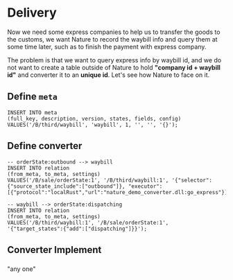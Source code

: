 # Delivery

Now we need some express companies to help us to transfer the goods to the customs, we want Nature to record the waybill info and query them at some time later, such as to finish the payment with express company.

The problem is that we want to query express info by waybill id, and we do not want to create a table outside of Nature to hold **"company id + waybill id"** and converter it to an **unique id**. Let's see how Nature to face on it.

## Define `meta`

```sqlite
INSERT INTO meta
(full_key, description, version, states, fields, config)
VALUES('/B/third/waybill', 'waybill', 1, '', '', '{}');
```

## Define converter

```sqlite
-- orderState:outbound --> waybill
INSERT INTO relation
(from_meta, to_meta, settings)
VALUES('/B/sale/orderState:1', '/B/third/waybill:1', '{"selector":{"source_state_include":["outbound"]}, "executor":[{"protocol":"localRust","url":"nature_demo_converter.dll:go_express"}]}');

-- waybill --> orderState:dispatching
INSERT INTO relation
(from_meta, to_meta, settings)
VALUES('/B/third/waybill:1', '/B/sale/orderState:1', '{"target_states":{"add":["dispatching"]}}');
```

## Converter Implement

### 

"any one"